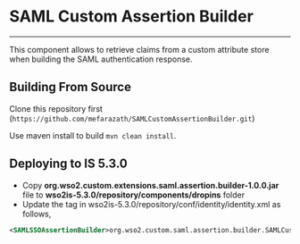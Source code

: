 # SAML Custom Assertion Builder
---
This component allows to retrieve claims from a custom attribute store when building the SAML authentication response.

## Building From Source

Clone this repository first (`https://github.com/mefarazath/SAMLCustomAssertionBuilder.git`) 

Use maven install to build
`mvn clean install`.

## Deploying to IS 5.3.0

* Copy **org.wso2.custom.extensions.saml.assertion.builder-1.0.0.jar** file to **wso2is-5.3.0/repository/components/dropins**
 folder
* Update the <SAMLSSOAssertionBuilder> tag in wso2is-5.3.0/repository/conf/identity/identity.xml as follows,
````xml
<SAMLSSOAssertionBuilder>org.wso2.custom.saml.assertion.builder.SAMLCustomAssertionBuilder</SAMLSSOAssertionBuilder>
````
